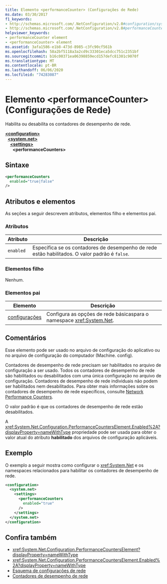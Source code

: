 ```yaml
---
title: Elemento <performanceCounter> (Configurações de Rede)
ms.date: 03/30/2017
f1_keywords:
- http://schemas.microsoft.com/.NetConfiguration/v2.0#configuration/system.net/settings/performanceCounters
- http://schemas.microsoft.com/.NetConfiguration/v2.0#performanceCounters
helpviewer_keywords:
- performanceCounter element
- <performanceCounter> element
ms.assetid: 3afa1586-e1b8-473d-8985-c3fc90cf561b
ms.openlocfilehash: 58a2bf5118a3a2cd9c33301eca5dcc751c2351bf
ms.sourcegitcommit: b16c00371ea06398859ecd157defc81301c9070f
ms.translationtype: MT
ms.contentlocale: pt-BR
ms.lasthandoff: 06/06/2020
ms.locfileid: "74283087"
---
```

# <a name="performancecounter-element-network-settings"></a>Elemento \<performanceCounter> (Configurações de Rede)
Habilita ou desabilita os contadores de desempenho de rede.  

[**\<configuration>**](../configuration-element.md)\
&nbsp;&nbsp;[**\<system.net>**](system-net-element-network-settings.md)\
&nbsp;&nbsp;&nbsp;&nbsp;[**\<settings>**](settings-element-network-settings.md)\
&nbsp;&nbsp;&nbsp;&nbsp;&nbsp;&nbsp;**\<performanceCounters>**

## <a name="syntax"></a>Sintaxe  
  
```xml  
<performanceCounters  
  enabled="true|false"  
/>  
```  
  
## <a name="attributes-and-elements"></a>Atributos e elementos  
 As seções a seguir descrevem atributos, elementos filho e elementos pai.  
  
### <a name="attributes"></a>Atributos  
  
|Atributo|Descrição|  
|---------------|-----------------|  
|`enabled`|Especifica se os contadores de desempenho de rede estão habilitados. O valor padrão é `false`.|  
  
### <a name="child-elements"></a>Elementos filho  
 Nenhum.  
  
### <a name="parent-elements"></a>Elementos pai  
  
|Elemento|Descrição|  
|-------------|-----------------|  
|[configurações](settings-element-network-settings.md)|Configura as opções de rede básicaspara o namespace <xref:System.Net>.|  
  
## <a name="remarks"></a>Comentários  
 Esse elemento pode ser usado no arquivo de configuração do aplicativo ou no arquivo de configuração do computador (Machine. config).  
  
 Contadores de desempenho de rede precisam ser habilitados no arquivo de configuração a ser usado. Todos os contadores de desempenho de rede são habilitados ou desabilitados com uma única configuração no arquivo de configuração. Contadores de desempenho de rede individuais não podem ser habilitados nem desabilitados. Para obter mais informações sobre os contadores de desempenho de rede específicos, consulte [Network Performance Counters](../../../debug-trace-profile/performance-counters.md#networking-performance-counters).  
  
 O valor padrão é que os contadores de desempenho de rede estão desabilitados.  
  
 A <xref:System.Net.Configuration.PerformanceCountersElement.Enabled%2A?displayProperty=nameWithType> propriedade pode ser usada para obter o valor atual do atributo **habilitado** dos arquivos de configuração aplicáveis.  
  
## <a name="example"></a>Exemplo  
 O exemplo a seguir mostra como configurar o <xref:System.Net> e os namespaces relacionados para habilitar os contadores de desempenho de rede.  
  
```xml  
<configuration>  
  <system.net>  
    <settings>  
      <performanceCounters  
        enabled="true"  
      />  
    </settings>  
  </system.net>  
</configuration>  
```  
  
## <a name="see-also"></a>Confira também

- <xref:System.Net.Configuration.PerformanceCountersElement?displayProperty=nameWithType>
- <xref:System.Net.Configuration.PerformanceCountersElement.Enabled%2A?displayProperty=nameWithType>
- [Esquema de configurações de rede](index.md)
- [Contadores de desempenho de rede](../../../debug-trace-profile/performance-counters.md#networking-performance-counters)
